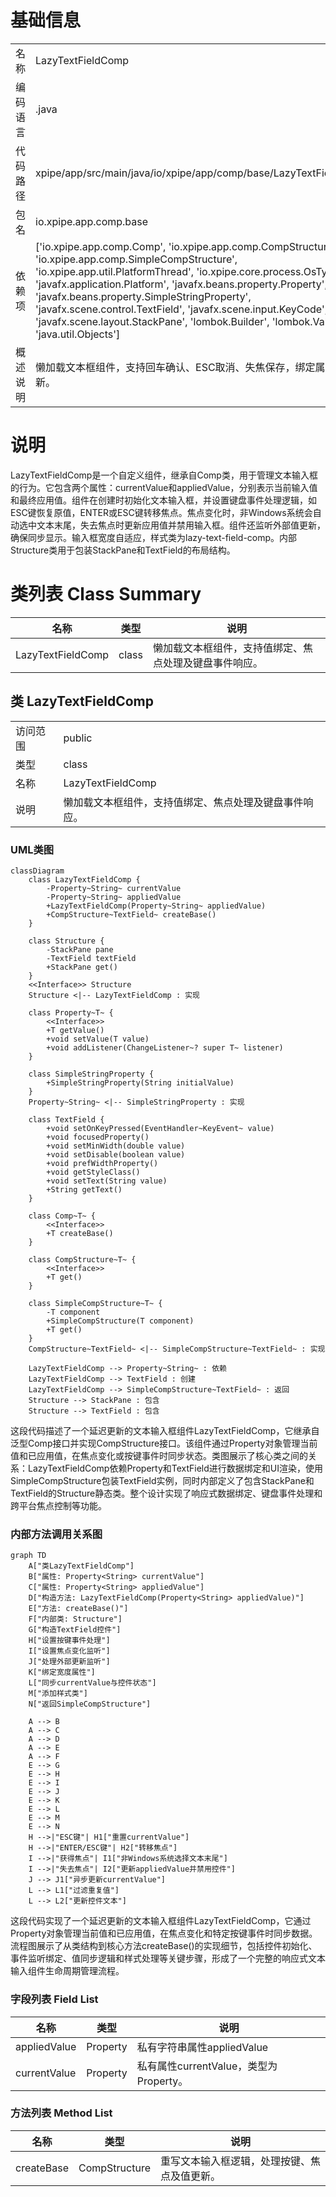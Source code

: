 # 基础信息

|      |      |
|------|------|
| 名称 | LazyTextFieldComp |
| 编码语言 | .java |
| 代码路径 | xpipe/app/src/main/java/io/xpipe/app/comp/base/LazyTextFieldComp.java |
| 包名 | io.xpipe.app.comp.base |
| 依赖项 | ['io.xpipe.app.comp.Comp', 'io.xpipe.app.comp.CompStructure', 'io.xpipe.app.comp.SimpleCompStructure', 'io.xpipe.app.util.PlatformThread', 'io.xpipe.core.process.OsType', 'javafx.application.Platform', 'javafx.beans.property.Property', 'javafx.beans.property.SimpleStringProperty', 'javafx.scene.control.TextField', 'javafx.scene.input.KeyCode', 'javafx.scene.layout.StackPane', 'lombok.Builder', 'lombok.Value', 'java.util.Objects'] |
| 概述说明 | 懒加载文本框组件，支持回车确认、ESC取消、失焦保存，绑定属性值同步更新。 |

# 说明

LazyTextFieldComp是一个自定义组件，继承自Comp类，用于管理文本输入框的行为。它包含两个属性：currentValue和appliedValue，分别表示当前输入值和最终应用值。组件在创建时初始化文本输入框，并设置键盘事件处理逻辑，如ESC键恢复原值，ENTER或ESC键转移焦点。焦点变化时，非Windows系统会自动选中文本末尾，失去焦点时更新应用值并禁用输入框。组件还监听外部值更新，确保同步显示。输入框宽度自适应，样式类为lazy-text-field-comp。内部Structure类用于包装StackPane和TextField的布局结构。

# 类列表 Class Summary

| 名称   | 类型  | 说明 |
|-------|------|-------------|
| LazyTextFieldComp | class | 懒加载文本框组件，支持值绑定、焦点处理及键盘事件响应。 |



## 类 LazyTextFieldComp

|      |      |
|------|------|
| 访问范围 | public |
| 类型 | class |
| 名称 | LazyTextFieldComp |
| 说明 | 懒加载文本框组件，支持值绑定、焦点处理及键盘事件响应。 |


### UML类图

```mermaid
classDiagram
    class LazyTextFieldComp {
        -Property~String~ currentValue
        -Property~String~ appliedValue
        +LazyTextFieldComp(Property~String~ appliedValue)
        +CompStructure~TextField~ createBase()
    }

    class Structure {
        -StackPane pane
        -TextField textField
        +StackPane get()
    }
    <<Interface>> Structure
    Structure <|-- LazyTextFieldComp : 实现

    class Property~T~ {
        <<Interface>>
        +T getValue()
        +void setValue(T value)
        +void addListener(ChangeListener~? super T~ listener)
    }

    class SimpleStringProperty {
        +SimpleStringProperty(String initialValue)
    }
    Property~String~ <|-- SimpleStringProperty : 实现

    class TextField {
        +void setOnKeyPressed(EventHandler~KeyEvent~ value)
        +void focusedProperty()
        +void setMinWidth(double value)
        +void setDisable(boolean value)
        +void prefWidthProperty()
        +void getStyleClass()
        +void setText(String value)
        +String getText()
    }

    class Comp~T~ {
        <<Interface>>
        +T createBase()
    }

    class CompStructure~T~ {
        <<Interface>>
        +T get()
    }

    class SimpleCompStructure~T~ {
        -T component
        +SimpleCompStructure(T component)
        +T get()
    }
    CompStructure~TextField~ <|-- SimpleCompStructure~TextField~ : 实现

    LazyTextFieldComp --> Property~String~ : 依赖
    LazyTextFieldComp --> TextField : 创建
    LazyTextFieldComp --> SimpleCompStructure~TextField~ : 返回
    Structure --> StackPane : 包含
    Structure --> TextField : 包含
```

这段代码描述了一个延迟更新的文本输入框组件LazyTextFieldComp，它继承自泛型Comp接口并实现CompStructure接口。该组件通过Property对象管理当前值和已应用值，在焦点变化或按键事件时同步状态。类图展示了核心类之间的关系：LazyTextFieldComp依赖Property和TextField进行数据绑定和UI渲染，使用SimpleCompStructure包装TextField实例，同时内部定义了包含StackPane和TextField的Structure静态类。整个设计实现了响应式数据绑定、键盘事件处理和跨平台焦点控制等功能。


### 内部方法调用关系图

```mermaid
graph TD
    A["类LazyTextFieldComp"]
    B["属性: Property<String> currentValue"]
    C["属性: Property<String> appliedValue"]
    D["构造方法: LazyTextFieldComp(Property<String> appliedValue)"]
    E["方法: createBase()"]
    F["内部类: Structure"]
    G["构造TextField控件"]
    H["设置按键事件处理"]
    I["设置焦点变化监听"]
    J["处理外部更新监听"]
    K["绑定宽度属性"]
    L["同步currentValue与控件状态"]
    M["添加样式类"]
    N["返回SimpleCompStructure"]

    A --> B
    A --> C
    A --> D
    A --> E
    A --> F
    E --> G
    E --> H
    E --> I
    E --> J
    E --> K
    E --> L
    E --> M
    E --> N
    H -->|"ESC键"| H1["重置currentValue"]
    H -->|"ENTER/ESC键"| H2["转移焦点"]
    I -->|"获得焦点"| I1["非Windows系统选择文本末尾"]
    I -->|"失去焦点"| I2["更新appliedValue并禁用控件"]
    J --> J1["异步更新currentValue"]
    L --> L1["过滤重复值"]
    L --> L2["更新控件文本"]
```

这段代码实现了一个延迟更新的文本输入框组件LazyTextFieldComp，它通过Property对象管理当前值和已应用值，在焦点变化和特定按键事件时同步数据。流程图展示了从类结构到核心方法createBase()的实现细节，包括控件初始化、事件监听绑定、值同步逻辑和样式处理等关键步骤，形成了一个完整的响应式文本输入组件生命周期管理流程。

### 字段列表 Field List

| 名称  | 类型  | 说明 |
|-------|-------|------|
| appliedValue | Property<String> | 私有字符串属性appliedValue |
| currentValue | Property<String> | 私有属性currentValue，类型为Property<String>。 |

### 方法列表 Method List

| 名称  | 类型  | 说明 |
|-------|-------|------|
| createBase | CompStructure<TextField> | 重写文本输入框逻辑，处理按键、焦点及值更新。 |




